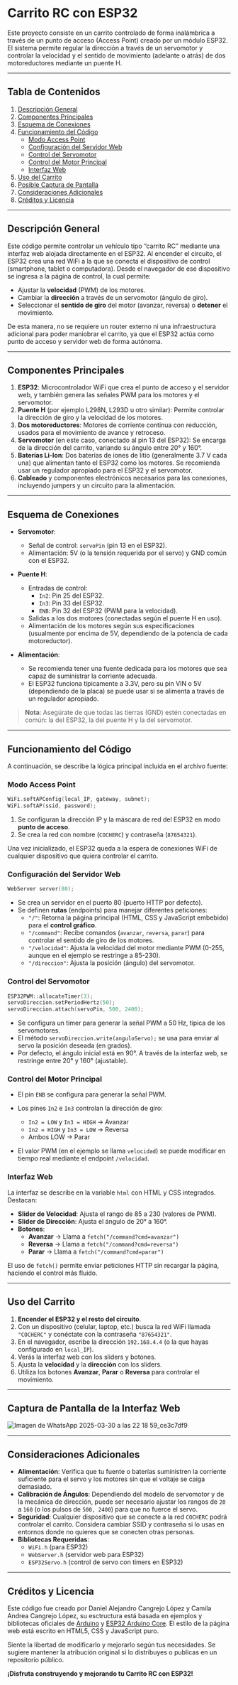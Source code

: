# Carrito RC con ESP32

Este proyecto consiste en un carrito controlado de forma inalámbrica a través de un punto de acceso (Access Point) creado por un módulo ESP32. El sistema permite regular la dirección a través de un servomotor y controlar la velocidad y el sentido de movimiento (adelante o atrás) de dos motoreductores mediante un puente H.

---

## Tabla de Contenidos
1. [Descripción General](#descripción-general)
2. [Componentes Principales](#componentes-principales)
3. [Esquema de Conexiones](#esquema-de-conexiones)
4. [Funcionamiento del Código](#funcionamiento-del-código)
   - [Modo Access Point](#modo-access-point)
   - [Configuración del Servidor Web](#configuración-del-servidor-web)
   - [Control del Servomotor](#control-del-servomotor)
   - [Control del Motor Principal](#control-del-motor-principal)
   - [Interfaz Web](#interfaz-web)
5. [Uso del Carrito](#uso-del-carrito)
6. [Posible Captura de Pantalla](#posible-captura-de-pantalla)
7. [Consideraciones Adicionales](#consideraciones-adicionales)
8. [Créditos y Licencia](#créditos-y-licencia)

---

## Descripción General

Este código permite controlar un vehículo tipo “carrito RC” mediante una interfaz web alojada directamente en el ESP32. Al encender el circuito, el ESP32 crea una red WiFi a la que se conecta el dispositivo de control (smartphone, tablet o computadora). Desde el navegador de ese dispositivo se ingresa a la página de control, la cual permite:

- Ajustar la **velocidad** (PWM) de los motores.
- Cambiar la **dirección** a través de un servomotor (ángulo de giro).
- Seleccionar el **sentido de giro** del motor (avanzar, reversa) o **detener** el movimiento.

De esta manera, no se requiere un router externo ni una infraestructura adicional para poder maniobrar el carrito, ya que el ESP32 actúa como punto de acceso y servidor web de forma autónoma.

---

## Componentes Principales

1. **ESP32**: Microcontrolador WiFi que crea el punto de acceso y el servidor web, y también genera las señales PWM para los motores y el servomotor.  
2. **Puente H** (por ejemplo L298N, L293D u otro similar): Permite controlar la dirección de giro y la velocidad de los motores.  
3. **Dos motoreductores**: Motores de corriente continua con reducción, usados para el movimiento de avance y retroceso.  
4. **Servomotor** (en este caso, conectado al pin 13 del ESP32): Se encarga de la dirección del carrito, variando su ángulo entre 20° y 160°.  
5. **Baterías Li-Ion**: Dos baterías de iones de litio (generalmente 3.7 V cada una) que alimentan tanto el ESP32 como los motores. Se recomienda usar un regulador apropiado para el ESP32 y el servomotor.  
6. **Cableado** y componentes electrónicos necesarios para las conexiones, incluyendo jumpers y un circuito para la alimentación.

---

## Esquema de Conexiones

- **Servomotor**:
  - Señal de control: `servoPin` (pin 13 en el ESP32).
  - Alimentación: 5V (o la tensión requerida por el servo) y GND común con el ESP32.

- **Puente H**:
  - Entradas de control:
    - `In2`: Pin 25 del ESP32.
    - `In3`: Pin 33 del ESP32.
    - `ENB`: Pin 32 del ESP32 (PWM para la velocidad).
  - Salidas a los dos motores (conectadas según el puente H en uso).
  - Alimentación de los motores según sus especificaciones (usualmente por encima de 5V, dependiendo de la potencia de cada motoreductor).

- **Alimentación**:
  - Se recomienda tener una fuente dedicada para los motores que sea capaz de suministrar la corriente adecuada.
  - El ESP32 funciona típicamente a 3.3V, pero su pin VIN o 5V (dependiendo de la placa) se puede usar si se alimenta a través de un regulador apropiado.

> **Nota**: Asegúrate de que todas las tierras (GND) estén conectadas en común: la del ESP32, la del puente H y la del servomotor.

---

## Funcionamiento del Código

A continuación, se describe la lógica principal incluida en el archivo fuente:

### Modo Access Point

```cpp
WiFi.softAPConfig(local_IP, gateway, subnet);
WiFi.softAP(ssid, password);
```

1. Se configuran la dirección IP y la máscara de red del ESP32 en modo **punto de acceso**.
2. Se crea la red con nombre (`COCHERC`) y contraseña (`87654321`).

Una vez inicializado, el ESP32 queda a la espera de conexiones WiFi de cualquier dispositivo que quiera controlar el carrito.

### Configuración del Servidor Web

```cpp
WebServer server(80);
```

- Se crea un servidor en el puerto 80 (puerto HTTP por defecto).
- Se definen **rutas** (endpoints) para manejar diferentes peticiones:
  - `"/"`: Retorna la página principal (HTML, CSS y JavaScript embebido) para el **control gráfico**.
  - `"/command"`: Recibe comandos (`avanzar`, `reversa`, `parar`) para controlar el sentido de giro de los motores.
  - `"/velocidad"`: Ajusta la velocidad del motor mediante PWM (0-255, aunque en el ejemplo se restringe a 85-230).
  - `"/direccion"`: Ajusta la posición (ángulo) del servomotor.

### Control del Servomotor

```cpp
ESP32PWM::allocateTimer(3);
servoDireccion.setPeriodHertz(50);
servoDireccion.attach(servoPin, 500, 2400);
```

- Se configura un timer para generar la señal PWM a 50 Hz, típica de los servomotores.
- El método `servoDireccion.write(anguloServo);` se usa para enviar al servo la posición deseada (en grados).  
- Por defecto, el ángulo inicial está en 90°. A través de la interfaz web, se restringe entre 20° y 160° (ajustable).

### Control del Motor Principal

- El pin `ENB` se configura para generar la señal PWM.  
- Los pines `In2` e `In3` controlan la dirección de giro:
  - `In2 = LOW` y `In3 = HIGH` → Avanzar
  - `In2 = HIGH` y `In3 = LOW` → Reversa
  - Ambos LOW → Parar
  
- El valor PWM (en el ejemplo se llama `velocidad`) se puede modificar en tiempo real mediante el endpoint `/velocidad`.

### Interfaz Web

La interfaz se describe en la variable `html` con HTML y CSS integrados. Destacan:

- **Slider de Velocidad**: Ajusta el rango de 85 a 230 (valores de PWM).
- **Slider de Dirección**: Ajusta el ángulo de 20° a 160°.
- **Botones**: 
  - **Avanzar** → Llama a `fetch("/command?cmd=avanzar")`
  - **Reversa** → Llama a `fetch("/command?cmd=reversa")`
  - **Parar**   → Llama a `fetch("/command?cmd=parar")`

El uso de `fetch()` permite enviar peticiones HTTP sin recargar la página, haciendo el control más fluido.

---

## Uso del Carrito

1. **Encender el ESP32 y el resto del circuito**.  
2. Con un dispositivo (celular, laptop, etc.) busca la red WiFi llamada `"COCHERC"` y conéctate con la contraseña `"87654321"`.  
3. En el navegador, escribe la dirección `192.168.4.4` (o la que hayas configurado en `local_IP`).
4. Verás la interfaz web con los sliders y botones.
5. Ajusta la **velocidad** y la **dirección** con los sliders.
6. Utiliza los botones **Avanzar**, **Parar** o **Reversa** para controlar el movimiento.

---

## Captura de Pantalla de la Interfaz Web


![Imagen de WhatsApp 2025-03-30 a las 22 18 59_ce3c7df9](https://github.com/user-attachments/assets/71d51f00-0720-4f02-8b0a-30d837deadfe)


---

## Consideraciones Adicionales

- **Alimentación**: Verifica que tu fuente o baterías suministren la corriente suficiente para el servo y los motores sin que el voltaje se caiga demasiado.  
- **Calibración de Ángulos**: Dependiendo del modelo de servomotor y de la mecánica de dirección, puede ser necesario ajustar los rangos de `20` a `160` (o los pulsos de `500, 2400`) para que no fuerce el servo.  
- **Seguridad**: Cualquier dispositivo que se conecte a la red `COCHERC` podrá controlar el carrito. Considera cambiar SSID y contraseña si lo usas en entornos donde no quieres que se conecten otras personas.  
- **Bibliotecas Requeridas**:
  - `WiFi.h` (para ESP32)
  - `WebServer.h` (servidor web para ESP32)
  - `ESP32Servo.h` (control de servo con timers en ESP32)

---

## Créditos y Licencia

Este código fue creado por Daniel Alejandro Cangrejo López y Camila Andrea Cangrejo López, su esctructura está basada en ejemplos y bibliotecas oficiales de [Arduino](https://www.arduino.cc/) y [ESP32 Arduino Core](https://github.com/espressif/arduino-esp32). El estilo de la página web está escrito en HTML5, CSS y JavaScript puro.

Siente la libertad de modificarlo y mejorarlo según tus necesidades. Se sugiere mantener la atribución original si lo distribuyes o publicas en un repositorio público.

**¡Disfruta construyendo y mejorando tu Carrito RC con ESP32!**
